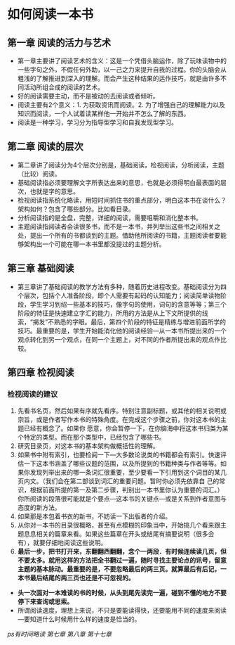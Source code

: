 # 如何阅读一本书
## 第一章 阅读的活力与艺术
- 第一章主要讲了阅读艺术的含义：这是一个凭借头脑运作，除了玩味读物中的一些字句之外，不假任何外助，以一己之力来提升自我的过程。你的头脑会从粗浅的了解推进到深入的理解。而会产生这种结果的运作技巧，就是由许多不同活动所组合成的阅读的艺术。
- 好的阅读需要主动，而不是被动的去阅读或者倾听。
- 阅读主要有2个意义：1. 为获取资讯而阅读。2. 为了增强自己的理解能力以及知识而阅读，一个人试着读某样他一开始并不怎么了解的东西。
- 阅读是一种学习，学习分为指导型学习和自我发现型学习。

## 第二章 阅读的层次
- 第二章讲了阅读分为4个层次分别是，基础阅读，检视阅读，分析阅读，主题（比较）阅读。
- 基础阅读指必须要理解文字所表达出来的意思，也就是必须得明白最表面的层次，也就是字的意思。
- 检视阅读指系统化略读，用短时间抓住书的重点部分，明白这本书在谈什么？架构如何？包含了哪些部分。比如看目录。
- 分析阅读指的是全盘，完整，详细的阅读，需要咀嚼和消化整本书。
- 主题阅读指阅读者会读很多书，而不是一本书，并列举出这些书之间相关之处，提出一个所有的书都谈到的主题。借助他所阅读的书籍，主题阅读者要能够架构出一个可能在哪一本书里都没提过的主题分析。

## 第三章 基础阅读
- 第三章讲了基础阅读的教学方法有多种，随着历史进程改变。基础阅读分为四个层次，包括个人准备阶段，即个人需要有起码的认知能力；阅读简单读物阶段，学生学习到绍一些基本的技巧，像字句的使用，词句的含意等等；第三个阶段的特征是快速建立字汇的能力，所用的方法是从上下文所提供的线索，“揭发”不熟悉的字眼。最后，第四个阶段的特征是精练与增进前面所学的技巧。最重要的是，学生开始能消化他的阅读经验—从一本书所提出来的一个观点转化到另一个观点，在同一个主题上，对不同的作者所提出来的观点作比较。

## 第四章 检视阅读
### 检视阅读的建议
1. 先看书名页，然后如果有序就先看序。特别注意副标题，或其他的相关说明或宗旨，或是作者写作本书的特殊角度。在完成这个步骤之前，你对这本书的主题已经有概念了。如果你
愿意，你会暂停一下，在你脑海中将这本书归类为某个特定的类型。而在那个类型中，已经包含了哪些书。
2. 研究目录页，对这本书的基本架构做概括性的理解。
3. 如果书中附有索引，也要检阅一下—大多数论说类的书籍都会有索引。快速评估一下这本书涵盖了哪些议题的范围，以及所提到的书籍种类与作者等等。如果你发现列举出来的哪一条词汇很重要，至少要看一下引用到这个词目的某几页内文。（我们会在第二部谈到词汇的重要问题。暂时你必须先依靠自
己的常识，根据前面所提的第一及第二步骤，判别出一本书里你认为重要的词汇。）你所阅读的段落很可能就是个要点—这本书的关键点—或是关系到作者意图与态度的新方法。
4. 如果那是本包着书衣的新书，不妨读一下出版者的介绍。
5. 从你对一本书的目录很概略，甚至有点模糊的印象当中，开始挑几个看来跟主题息息相关的篇章来看。如果这些篇章在开头或结尾有摘要说明（很多会有），就要仔细地阅读这些说明。
6. **最后一步，把书打开来，东翻翻西翻翻，念个一两段．有时候连续读几页，但不要太多。就用这样的方法把全书翻过一遍，随时寻找主要论点的讯号，留意主题的基本脉动。最重要的是，不要忽略最后的两三页。就算最后有后记，一本书最后结尾的两三页也还是不可忽视的。**

- **头一次面对一本难读的书的时候，从头到尾先读完一遍，碰到不懂的地方不要停下来查询或思索。**
- 所谓阅读速度，理想上来说，不只是要能读得快，还要能用不同的速度来阅读—要知道什么时候用什么样的速度是恰当的。



*ps有时间略读 第七章 第八章 第十七章* 

